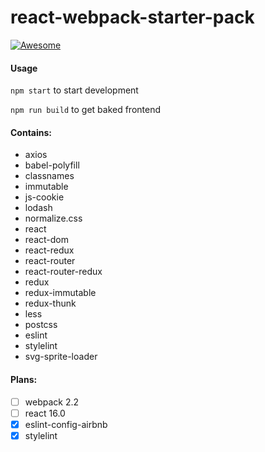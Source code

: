 # react-webpack-starter-pack
[![Awesome](https://cdn.rawgit.com/sindresorhus/awesome/d7305f38d29fed78fa85652e3a63e154dd8e8829/media/badge.svg)](https://github.com/sindresorhus/awesome)

#### Usage
`npm start` to start development

`npm run build` to get baked frontend

#### Contains:
* axios
* babel-polyfill
* classnames
* immutable
* js-cookie
* lodash
* normalize.css
* react
* react-dom
* react-redux
* react-router
* react-router-redux
* redux
* redux-immutable
* redux-thunk
* less
* postcss
* eslint
* stylelint
* svg-sprite-loader

#### Plans:
- [ ] webpack 2.2
- [ ] react 16.0
- [x] eslint-config-airbnb
- [x] stylelint
